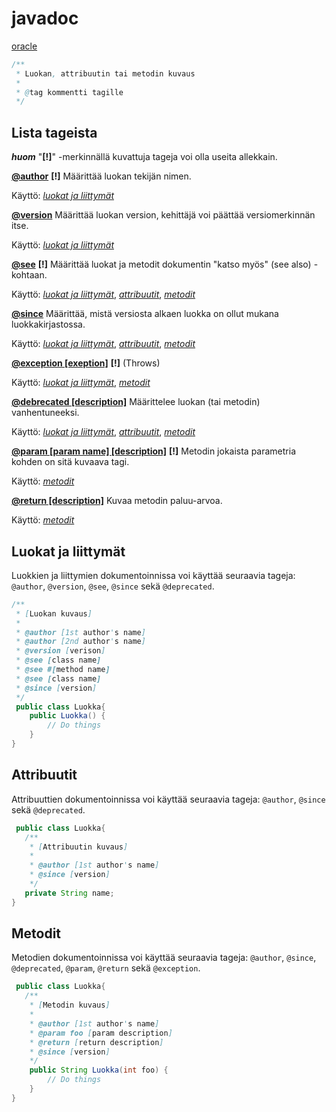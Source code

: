 # javadoc

[oracle](https://www.oracle.com/technical-resources/articles/java/javadoc-tool.html#orderoftags)

```java
/**
 * Luokan, attribuutin tai metodin kuvaus
 *
 * @tag kommentti tagille
 */
```

## Lista tageista
***huom*** "**[!]**" -merkinnällä kuvattuja tageja voi olla useita allekkain.

**[@author](https://www.oracle.com/technical-resources/articles/java/javadoc-tool.html#@author)** **[!]** Määrittää luokan tekijän nimen. 

Käyttö: *[luokat ja liittymät](#luokat-ja-liittymät)*

**[@version](https://www.oracle.com/technical-resources/articles/java/javadoc-tool.html#@version)** Määrittää luokan version, kehittäjä voi päättää versiomerkinnän itse.

Käyttö: *[luokat ja liittymät](#luokat-ja-liittymät)*

**[@see](https://www.oracle.com/technical-resources/articles/java/javadoc-tool.html#@see)** **[!]** Määrittää luokat ja metodit dokumentin "katso myös" (see also) -kohtaan.

Käyttö: *[luokat ja liittymät](#luokat-ja-liittymät)*, *[attribuutit](#attribuutit)*, *[metodit](#metodit)*

**[@since](https://www.oracle.com/technical-resources/articles/java/javadoc-tool.html#@version)** Määrittää, mistä versiosta alkaen luokka on ollut mukana luokkakirjastossa.

Käyttö: *[luokat ja liittymät](#luokat-ja-liittymät)*, *[attribuutit](#attribuutit)*, *[metodit](#metodit)*

**[@exception [exeption]](https://www.oracle.com/technical-resources/articles/java/javadoc-tool.html#@exception)** **[!]** (Throws)

Käyttö: *[luokat ja liittymät](#luokat-ja-liittymät)*, *[metodit](#metodit)*

**[@debrecated [description]](https://www.oracle.com/technical-resources/articles/java/javadoc-tool.html#@deprecated)** Määrittelee luokan (tai metodin)  vanhentuneeksi.

Käyttö: *[luokat ja liittymät](#luokat-ja-liittymät)*, *[attribuutit](#attribuutit)*, *[metodit](#metodit)*

**[@param [param name] [description]](https://www.oracle.com/technical-resources/articles/java/javadoc-tool.html#@param)** **[!]** Metodin jokaista parametria kohden on sitä kuvaava tagi.

Käyttö: *[metodit](#metodit)*

**[@return [description]](https://www.oracle.com/technical-resources/articles/java/javadoc-tool.html#@return)** Kuvaa metodin paluu-arvoa.

Käyttö: *[metodit](#metodit)*

## Luokat ja liittymät
Luokkien ja liittymien dokumentoinnissa voi käyttää seuraavia tageja: `@author`, `@version`, `@see`, `@since` sekä `@deprecated`. 
```java
/**
 * [Luokan kuvaus]
 *
 * @author [1st author's name]
 * @author [2nd author's name]
 * @version [verison]
 * @see [class name]
 * @see #[method name]
 * @see [class name]
 * @since [version]
 */
 public class Luokka{
    public Luokka() {
        // Do things
    }
}
```

## Attribuutit
Attribuuttien dokumentoinnissa voi käyttää seuraavia tageja: `@author`, `@since` sekä `@deprecated`.
```java
 public class Luokka{
   /**
    * [Attribuutin kuvaus]
    *
    * @author [1st author's name]
    * @since [version]
    */
   private String name;
}
```

## Metodit
Metodien dokumentoinnissa voi käyttää seuraavia tageja: `@author`, `@since`, `@deprecated`, `@param`, `@return` sekä `@exception`.
```java
 public class Luokka{
   /**
    * [Metodin kuvaus]
    *
    * @author [1st author's name]
    * @param foo [param description]
    * @return [return description]
    * @since [version]
    */
    public String Luokka(int foo) {
        // Do things
    }
}
```


